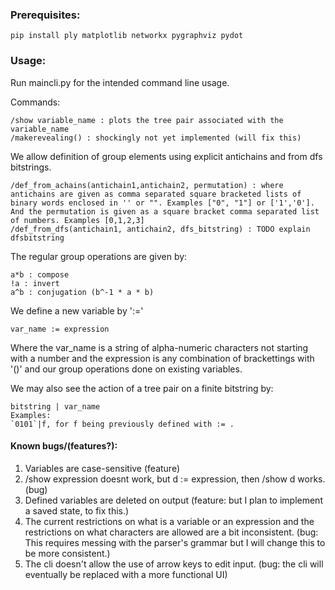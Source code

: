 ### Prerequisites:
```
pip install ply matplotlib networkx pygraphviz pydot
```
### Usage:
Run maincli.py for the intended command line usage.

Commands:
```
/show variable_name : plots the tree pair associated with the variable_name 
/makerevealing() : shockingly not yet implemented (will fix this)
```
We allow definition of group elements using explicit antichains and from dfs bitstrings.

```
/def_from_achains(antichain1,antichain2, permutation) : where antichains are given as comma separated square bracketed lists of binary words enclosed in '' or "". Examples ["0", "1"] or ['1','0']. And the permutation is given as a square bracket comma separated list of numbers. Examples [0,1,2,3]
/def_from_dfs(antichain1, antichain2, dfs_bitstring) : TODO explain dfsbitstring

```
The regular group operations are given by:
```
a*b : compose
!a : invert
a^b : conjugation (b^-1 * a * b)
```

We define a new variable by ':='
```
var_name := expression
``` 

Where the var\_name is a string of alpha-numeric characters not starting with a number and the expression is any combination of brackettings with '()' and our group operations done on existing variables.

We may also see the action of a tree pair on a finite bitstring by:
```
bitstring | var_name 
Examples: 
`0101`|f, for f being previously defined with := .
```

#### Known bugs/(features?):
1. Variables are case-sensitive (feature)
2. /show expression doesnt work, but d := expression, then /show d works. (bug)
3. Defined variables are deleted on output (feature: but I plan to implement a saved state, to fix this.)
4. The current restrictions on what is a variable or an expression and the restrictions on what characters are allowed are a bit inconsistent. (bug: This requires messing with the parser's grammar but I will change this to be more consistent.)
5. The cli doesn't allow the use of arrow keys to edit input. (bug: the cli will eventually be replaced with a more functional UI)

